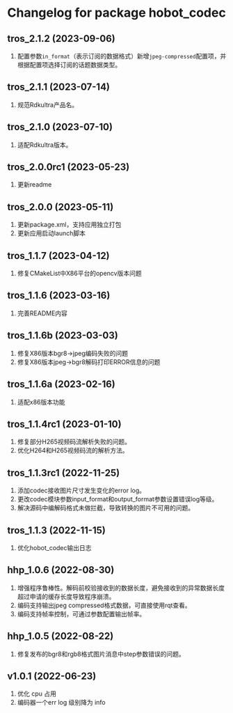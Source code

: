 # Changelog for package hobot_codec

tros_2.1.2 (2023-09-06)
------------------
1. 配置参数`in_format`（表示订阅的数据格式）新增`jpeg-compressed`配置项，并根据配置项选择订阅的话题数据类型。

tros_2.1.1 (2023-07-14)
------------------
1. 规范Rdkultra产品名。

tros_2.1.0 (2023-07-10)
------------------
1. 适配Rdkultra版本。

tros_2.0.0rc1 (2023-05-23)
------------------
1. 更新readme

tros_2.0.0 (2023-05-11)
------------------
1. 更新package.xml，支持应用独立打包
2. 更新应用启动launch脚本

tros_1.1.7 (2023-04-12)
------------------
1. 修复CMakeList中X86平台的opencv版本问题

tros_1.1.6 (2023-03-16)
------------------
1. 完善README内容

tros_1.1.6b (2023-03-03)
------------------
1. 修复X86版本bgr8->jpeg编码失败的问题
2. 修复X86版本jpeg->bgr8解码打印ERROR信息的问题

tros_1.1.6a (2023-02-16)
------------------
1. 适配x86版本功能

tros_1.1.4rc1 (2023-01-10)
------------------
1. 修复部分H265视频码流解析失败的问题。
1. 优化H264和H265视频码流的解析方法。

tros_1.1.3rc1 (2022-11-25)
------------------
1. 添加codec接收图片尺寸发生变化的error log。
2. 更改codec模块参数input_format和output_format参数设置错误log等级。
3. 解决源码中编解码格式未做拦截，导致转换的图片不可用的问题。

tros_1.1.3 (2022-11-15)
------------------
1. 优化hobot_codec输出日志

hhp_1.0.6 (2022-08-30)
------------------
1. 增强程序鲁棒性。解码前校验接收到的数据长度，避免接收到的异常数据长度超过申请的缓存长度导致程序崩溃。
2. 编码支持输出jpeg compressed格式数据，可直接使用rqt查看。
3. 编码支持帧率控制，可通过参数配置输出帧率。

hhp_1.0.5 (2022-08-22)
------------------
1. 修复发布的bgr8和rgb8格式图片消息中step参数错误的问题。


v1.0.1 (2022-06-23)
------------------
1. 优化 cpu 占用
2. 编码器一个err log 级别降为 info

